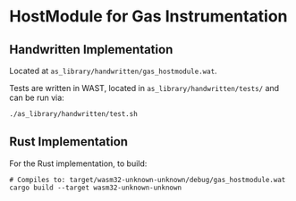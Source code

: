 # HostModule for Gas Instrumentation #

## Handwritten Implementation ##

Located at `as_library/handwritten/gas_hostmodule.wat`.

Tests are written in WAST, located in `as_library/handwritten/tests/` and can be run via:
```bash
./as_library/handwritten/test.sh
```

## Rust Implementation ##

For the Rust implementation, to build:
```
# Compiles to: target/wasm32-unknown-unknown/debug/gas_hostmodule.wat
cargo build --target wasm32-unknown-unknown 
```
